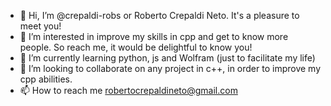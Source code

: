 - 👋 Hi, I’m @crepaldi-robs or Roberto Crepaldi Neto. It's a pleasure to meet you!
- 👀 I’m interested in improve my skills in cpp and get to know more people. So reach me, it would be delightful to know you!
- 🌱 I’m currently learning python, js and Wolfram (just to facilitate my life)
- 💞️ I’m looking to collaborate on any project in c++, in order to improve my cpp abilities.
- 📫 How to reach me robertocrepaldineto@gmail.com

<!---
crepaldi-robs/crepaldi-robs is a ✨ special ✨ repository because its `README.md` (this file) appears on your GitHub profile.
You can click the Preview link to take a look at your changes.
--->
